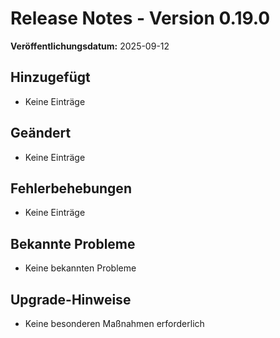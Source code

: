 # Release Notes - Version 0.19.0

**Veröffentlichungsdatum:** 2025-09-12

## Hinzugefügt
- Keine Einträge

## Geändert
- Keine Einträge

## Fehlerbehebungen
- Keine Einträge

## Bekannte Probleme
- Keine bekannten Probleme

## Upgrade-Hinweise
- Keine besonderen Maßnahmen erforderlich
